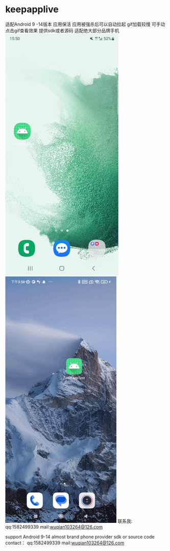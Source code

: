 # keepapplive
适配Android 9 -14版本 应用保活 应用被强杀后可以自动拉起 gif加载较慢 可手动点击gif查看效果
提供sdk或者源码 适配绝大部分品牌手机
![image](https://github.com/MarvsWuqian/keepapplive/blob/main/Samsung_13.gif)
![image](https://github.com/MarvsWuqian/keepapplive/blob/main/xiaomi11.gif)
联系我:
qq:1582499339
mail:wuqian103264@126.com


support Android 9-14 almost brand phone 
provider sdk or source code
contact：
qq:1582499339
mail:wuqian103264@126.com